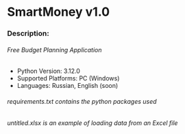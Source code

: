# SmartMoney v1.0
### **Description**:
###### Free Budget Planning Application
- Python Version: 3.12.0
- Supported Platforms: PC (Windows)
- Languages: Russian, English (soon)
###### requirements.txt contains the python packages used
###### untitled.xlsx is an example of loading data from an Excel file
